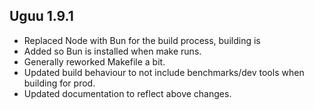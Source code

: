 ## Uguu 1.9.1

* Replaced Node with Bun for the build process, building is
* Added so Bun is installed when make runs.
* Generally reworked Makefile a bit.
* Updated build behaviour to not include benchmarks/dev tools when building for prod.
* Updated documentation to reflect above changes.